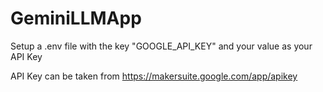 # GeminiLLMApp

Setup a .env file with the key "GOOGLE_API_KEY" and your value as your API Key

API Key can be taken from https://makersuite.google.com/app/apikey
